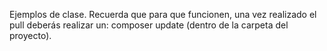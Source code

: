 Ejemplos de clase.
Recuerda que para que funcionen, una vez realizado el pull deberás realizar un: composer update (dentro de la carpeta del proyecto).

